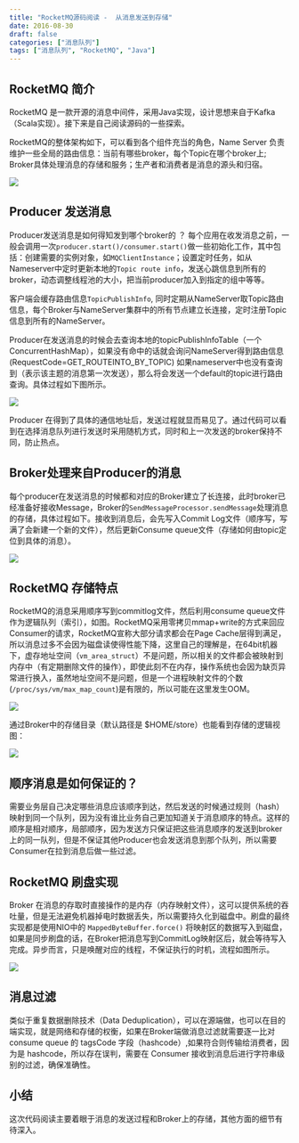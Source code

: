 ```yaml
---
title: "RocketMQ源码阅读 -  从消息发送到存储"
date: 2016-08-30
draft: false
categories: ["消息队列"]
tags: ["消息队列", "RocketMQ", "Java"]
---
```


## RocketMQ 简介

RocketMQ 是一款开源的消息中间件，采用Java实现，设计思想来自于Kafka（Scala实现）。接下来是自己阅读源码的一些探索。

RocketMQ的整体架构如下，可以看到各个组件充当的角色，Name Server 负责维护一些全局的路由信息：当前有哪些broker，每个Topic在哪个broker上; Broker具体处理消息的存储和服务；生产者和消费者是消息的源头和归宿。

![](/images/RocketMQ-arch.jpg)

## Producer 发送消息

Producer发送消息是如何得知发到哪个broker的 ？ 每个应用在收发消息之前，一般会调用一次`producer.start()/consumer.start()`做一些初始化工作，其中包括：创建需要的实例对象，如`MQClientInstance`；设置定时任务，如从Nameserver中定时更新本地的`Topic route info`，发送心跳信息到所有的 broker，动态调整线程池的大小，把当前producer加入到指定的组中等等。

客户端会缓存路由信息`TopicPublishInfo`, 同时定期从NameServer取Topic路由信息，每个Broker与NameServer集群中的所有节点建立长连接，定时注册Topic信息到所有的NameServer。

Producer在发送消息的时候会去查询本地的topicPublishInfoTable（一个ConcurrentHashMap），如果没有命中的话就会询问NameServer得到路由信息(RequestCode=GET_ROUTEINTO_BY_TOPIC) 如果nameserver中也没有查询到（表示该主题的消息第一次发送），那么将会发送一个default的topic进行路由查询。具体过程如下图所示。

![](/images/RocketMQ-producer-send.jpg)

Producer 在得到了具体的通信地址后，发送过程就显而易见了。通过代码可以看到在选择消息队列进行发送时采用随机方式，同时和上一次发送的broker保持不同，防止热点。

## Broker处理来自Producer的消息

每个producer在发送消息的时候都和对应的Broker建立了长连接，此时broker已经准备好接收Message，Broker的`SendMessageProcessor.sendMessage`处理消息的存储，具体过程如下。接收到消息后，会先写入Commit Log文件（顺序写，写满了会新建一个新的文件），然后更新Consume queue文件（存储如何由topic定位到具体的消息）。

![](/images/RocketMQ-broker-msg-proc.jpg)

## RocketMQ 存储特点

RocketMQ的消息采用顺序写到commitlog文件，然后利用consume queue文件作为逻辑队列（索引），如图。RocketMQ采用零拷贝mmap+write的方式来回应Consumer的请求，RocketMQ宣称大部分请求都会在Page Cache层得到满足，所以消息过多不会因为磁盘读使得性能下降，这里自己的理解是，在64bit机器下，虚存地址空间（`vm_area_struct`）不是问题，所以相关的文件都会被映射到内存中（有定期删除文件的操作），即使此刻不在内存，操作系统也会因为缺页异常进行换入，虽然地址空间不是问题，但是一个进程映射文件的个数(`/proc/sys/vm/max_map_count`)是有限的，所以可能在这里发生OOM。

![](/images/RocketMQ-CommitLog.jpg)

通过Broker中的存储目录（默认路径是 $HOME/store）也能看到存储的逻辑视图：

![](/images/RocketMQ-store-directory.jpg)

## 顺序消息是如何保证的？

需要业务层自己决定哪些消息应该顺序到达，然后发送的时候通过规则（hash）映射到同一个队列，因为没有谁比业务自己更加知道关于消息顺序的特点。这样的顺序是相对顺序，局部顺序，因为发送方只保证把这些消息顺序的发送到broker上的同一队列，但是不保证其他Producer也会发送消息到那个队列，所以需要Consumer在拉到消息后做一些过滤。


## RocketMQ 刷盘实现

Broker 在消息的存取时直接操作的是内存（内存映射文件），这可以提供系统的吞吐量，但是无法避免机器掉电时数据丢失，所以需要持久化到磁盘中。刷盘的最终实现都是使用NIO中的 `MappedByteBuffer.force()` 将映射区的数据写入到磁盘，如果是同步刷盘的话，在Broker把消息写到CommitLog映射区后，就会等待写入完成。异步而言，只是唤醒对应的线程，不保证执行的时机，流程如图所示。

![](/images/RocketMQ-disk-flush.jpg)


## 消息过滤

类似于重复数据删除技术（Data Deduplication），可以在源端做，也可以在目的端实现，就是网络和存储的权衡，如果在Broker端做消息过滤就需要逐一比对consume queue 的 tagsCode 字段（hashcode）,如果符合则传输给消费者，因为是 hashcode，所以存在误判，需要在 Consumer 接收到消息后进行字符串级别的过滤，确保准确性。


## 小结

这次代码阅读主要着眼于消息的发送过程和Broker上的存储，其他方面的细节有待深入。